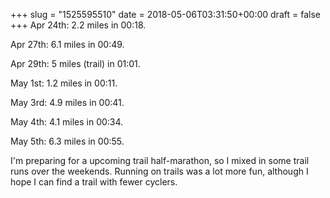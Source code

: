 +++
slug = "1525595510"
date = 2018-05-06T03:31:50+00:00
draft = false
+++
Apr 24th: 2.2 miles in 00:18.

Apr 27th: 6.1 miles in 00:49.

Apr 29th: 5 miles (trail) in 01:01.

May 1st: 1.2 miles in 00:11.

May 3rd: 4.9 miles in 00:41.

May 4th: 4.1 miles in 00:34.

May 5th: 6.3 miles in 00:55.

I'm preparing for a upcoming trail half-marathon, so I mixed in some trail runs over the weekends. Running on trails was a lot more fun, although I hope I can find a trail with fewer cyclers.